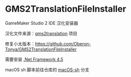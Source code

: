 # GMS2TranslationFileInstaller
 GameMaker Studio 2 IDE 汉化安装器

汉化文件来源：[gms2translation](https://github.com/GamemakerChina/gms2translation/tree/gh-pages) 项目

修复小太版本：https://github.com/Oberon-Tonya/GMS2TranslationFileInstaller

需要安装 [.Net Framework 4.5](http://dwz.cn/JhbkNF45)

macOS sh 脚本前往仓库的 [macOS-sh](https://github.com/GamemakerChina/GMS2TranslationFileInstaller/tree/macOS-sh) 分支
